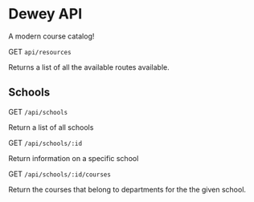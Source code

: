 # Dewey API

A modern course catalog!

GET `api/resources`

Returns a list of all the available routes available.

## Schools

GET `/api/schools`

Return a list of all schools

GET `/api/schools/:id`

Return information on a specific school

GET `/api/schools/:id/courses`

Return the courses that belong to departments for the
the given school.
